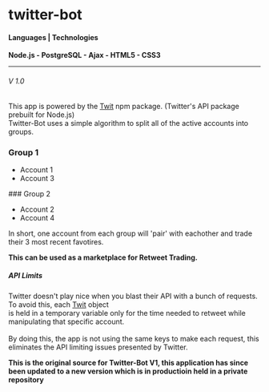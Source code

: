 # twitter-bot


#### Languages | Technologies

<b>Node.js - PostgreSQL - Ajax - HTML5 - CSS3 </b>

<hr>

###### V 1.0

<p>
This app is powered by the <a href='https://github.com/ttezel/twit'>Twit</a> npm package. (Twitter's API package prebuilt for Node.js)
<br>
Twitter-Bot uses a simple algorithm to split all of the active accounts into groups.
</p>

### Group 1
<ul>
<li>Account 1</li>
<li>Account 3</li>
</ul>
### Group 2
<ul>
<li>Account 2</li>
<li>Account 4</li>
</ul>

<p>
In short, one account from each group will 'pair' with eachother and trade their 3 most recent favotires.

<b>This can be used as a marketplace for Retweet Trading.</b>
</p>

##### API Limits
<p>
Twitter doesn't play nice when you blast their API with a bunch of requests. To avoid this, each <a href='https://github.com/ttezel/twit'>Twit</a> object
<br> is held in a temporary variable only for the time needed to retweet while manipulating that specific account.
<br>
<br>
By doing this, the app is not using the same keys to make each request, this eliminates the API limiting issues presented by Twitter.
</p>

<b>This is the original source for Twitter-Bot V1, this application has since been updated to a new version which is in productioin held in a private repository</b>
